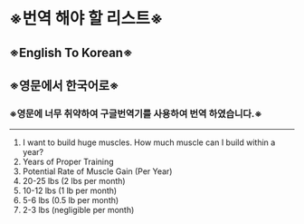 # ※번역 해야 할 리스트※
## ※English To Korean※
## ※영문에서 한국어로※
### ※영문에 너무 취약하여 구글번역기를 사용하여 번역 하였습니다.※
---
1. I want to build huge muscles. How much muscle can I build within a year?
2. Years of Proper Training
3. Potential Rate of Muscle Gain (Per Year)
4. 20-25 lbs (2 lbs per month)
5. 10-12 lbs (1 lb per month)
6. 5-6 lbs (0.5 lb per month)
7. 2-3 lbs (negligible per month)